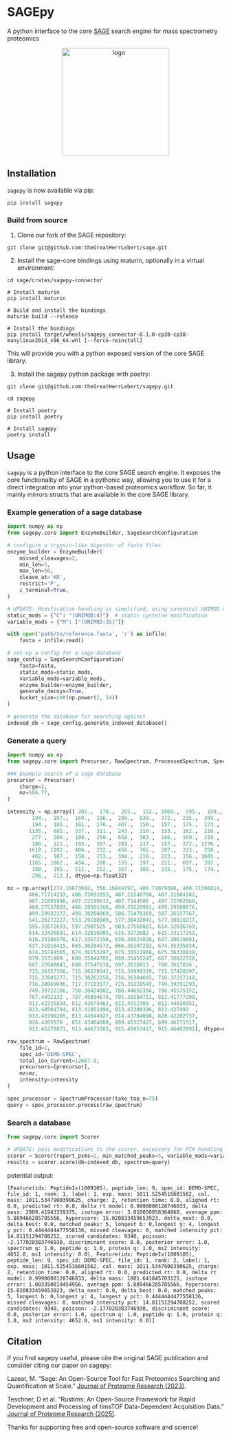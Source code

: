 # SAGEpy
A python interface to the core [SAGE](https://github.com/lazear/sage) search engine for mass spectrometry proteomics

<p align="center">
  <img src="sagepy_logo.png" alt="logo" width="250"/>
</p>

## Installation
`sagepy` is now available via pip:
```
pip install sagepy
```


### Build from source

1. Clone our fork of the SAGE repository:
```
git clone git@github.com:theGreatHerrLebert/sage.git
```

2. Install the sage-core bindings using maturin, optionally in a virtual environment:
```
cd sage/crates/sagepy-connector

# Install maturin
pip install maturin

# Build and install the bindings
maturin build --release

# Install the bindings
pip install target/wheels/sagepy_connector-0.1.0-cp38-cp38-manylinux2014_x86_64.whl [--force-reinstall]
```
This will provide you with a python exposed version of the core SAGE library.

3. Install the sagepy python package with poetry:
```
git clone git@github.com:theGreatHerrLebert/sagepy.git

cd sagepy

# Install poetry
pip install poetry

# Install sagepy
poetry install
```

## Usage
`sagepy` is a python interface to the core SAGE search engine. It exposes
the core functionality of SAGE in a pythonic way, allowing you to use it for a direct integration 
into your python-based proteomics workflow. So far, it mainly mirrors structs that are available
in the core SAGE library. 

### Example generation of a sage database
```python
import numpy as np
from sagepy.core import EnzymeBuilder, SageSearchConfiguration

# configure a trypsin-like digestor of fasta files
enzyme_builder = EnzymeBuilder(
    missed_cleavages=2, 
    min_len=5, 
    max_len=50, 
    cleave_at='KR', 
    restrict='P', 
    c_terminal=True,
)

# UPDATE: Modification handling is simplified, using canonical UNIMOD notation
static_mods = {"C": "[UNIMOD:4]"}  # static cysteine modification
variable_mods = {"M": ["[UNIMOD:35]"]}

with open('path/to/reference.fasta', 'r') as infile:
    fasta = infile.read()

# set-up a config for a sage-database
sage_config = SageSearchConfiguration(
    fasta=fasta,
    static_mods=static_mods,
    variable_mods=variable_mods,
    enzyme_builder=enzyme_builder,
    generate_decoys=True,
    bucket_size=int(np.power(2, 14))
)

# generate the database for searching against
indexed_db = sage_config.generate_indexed_database()
```

### Generate a query
```python
import numpy as np
from sagepy.core import Precursor, RawSpectrum, ProcessedSpectrum, SpectrumProcessor, Tolerance, Scorer, Representation

### Example search of a sage database
precursor = Precursor(
    charge=2,
    mz=506.77,
)

intensity = np.array([ 202.,  170.,  205.,  152., 1069.,  595.,  198.,  805.,  187.,
        194.,  197.,  169.,  196.,  209.,  638.,  372.,  235.,  399.,
        194.,  185.,  181.,  170.,  407.,  150.,  157.,  175.,  273.,
       1135.,  881.,  337.,  311.,  243.,  310.,  153.,  162.,  210.,
        277.,  206.,  189.,  259.,  658.,  383.,  166.,  169.,  219.,
        186.,  221.,  193.,  367.,  283.,  237.,  157.,  372., 1276.,
       1618., 1102.,  404.,  232.,  456.,  765.,  507.,  223.,  258.,
        402.,  187.,  158.,  153.,  304.,  218.,  223.,  156., 1605.,
       1165., 1062.,  434.,  208.,  155.,  197.,  221.,  697.,  397.,
        180.,  195.,  512.,  252.,  367.,  305.,  335.,  175.,  174.,
        296.,  212.], dtype=np.float32)

mz = np.array([272.16873692, 356.16844797, 406.71079396, 406.71396814,
       406.71714233, 406.72031653, 407.21246768, 407.21564382,
       407.21881996, 407.22199612, 407.7144506 , 407.71762869,
       488.27537883, 488.28581266, 499.29228981, 499.29580676,
       499.29932372, 499.30284069, 506.75478369, 507.26157767,
       541.26272227, 553.29188809, 577.30432041, 577.30810217,
       595.32672633, 597.2907525 , 603.27568881, 614.32036769,
       614.32426881, 614.32816995, 615.3272682 , 615.33117252,
       616.33108578, 617.33572156, 636.30924838, 637.30619081,
       637.31016425, 665.36284673, 666.36197292, 674.35335834,
       674.35744565, 674.36153297, 675.35511968, 675.36330039,
       679.3531909 , 680.35044702, 680.35455247, 687.36822726,
       687.37648041, 688.37547678, 697.3616813 , 700.3617026 ,
       715.36157366, 715.36578342, 715.36999319, 715.37420297,
       715.37841277, 715.38262258, 716.36384605, 716.37227148,
       716.38069696, 717.37103577, 725.35228543, 749.39291293,
       749.39722166, 750.38424802, 786.44692356, 786.45575152,
       787.4492132 , 787.45804678, 795.39284711, 812.41777208,
       812.42225834, 812.42674462, 812.4312309 , 812.44020351,
       813.40504794, 813.41851494, 813.42300396, 813.427493  ,
       813.43198205, 813.44544927, 814.43784098, 828.42202737,
       828.4265576 , 851.43464868, 899.45327427, 899.46271517,
       912.45278821, 913.44673363, 915.45053417, 915.46482091], dtype=np.float32)

raw_spectrum = RawSpectrum(
    file_id=1,
    spec_id='DEMO-SPEC',
    total_ion_current=12667.0,
    precursors=[precursor],
    mz=mz,
    intensity=intensity
)

spec_processor = SpectrumProcessor(take_top_n=75)
query = spec_processor.process(raw_spectrum)
```

### Search a database
```python
from sagepy.core import Scorer

# UPDATE: pass modifications to the scorer, necessary for PTM handling
scorer = Scorer(report_psms=2, min_matched_peaks=5, variable_mods=variable_mods, static_mods=static_mods)
results = scorer.score(db=indexed_db, spectrum=query)
```

potential output:
```
[Feature(idx: PeptideIx(1009105), peptide_len: 9, spec_id: DEMO-SPEC, file_id: 1, rank: 1, label: 1, exp. mass: 1011.5254516601562, cal. mass: 1011.5347900390625, charge: 2, retention time: 0.0, aligned rt: 0.0, predicted rt: 0.0, delta rt model: 0.9990000128746033, delta mass: 2989.41943359375, isotope error: 3.010050058364868, average ppm: 5.889466285705566, hyperscore: 15.020833459653923, delta_next: 0.0, delta_best: 0.0, matched peaks: 5, longest b: 0,longest y: 4, longest y pct: 0.4444444477558136, missed cleavages: 0, matched intensity pct: 14.81151294708252, scored candidates: 9340, poisson: -2.177020383746938, discriminant score: 0.0, posterior error: 1.0, spectrum q: 1.0, peptide q: 1.0, protein q: 1.0, ms2 intensity: 4652.0, ms1 intensity: 0.0), Feature(idx: PeptideIx(1009105), peptide_len: 9, spec_id: DEMO-SPEC, file_id: 1, rank: 2, label: 1, exp. mass: 1011.5254516601562, cal. mass: 1011.5347900390625, charge: 2, retention time: 0.0, aligned rt: 0.0, predicted rt: 0.0, delta rt model: 0.9990000128746033, delta mass: 1001.641845703125, isotope error: 1.003350019454956, average ppm: 5.889466285705566, hyperscore: 15.020833459653923, delta_next: 0.0, delta_best: 0.0, matched peaks: 5, longest b: 0,longest y: 4, longest y pct: 0.4444444477558136, missed cleavages: 0, matched intensity pct: 14.81151294708252, scored candidates: 9340, poisson: -2.177020383746938, discriminant score: 0.0, posterior error: 1.0, spectrum q: 1.0, peptide q: 1.0, protein q: 1.0, ms2 intensity: 4652.0, ms1 intensity: 0.0)]
```

## Citation

If you find sagepy useful, please cite the original SAGE publication and consider citing our paper on sagepy:

Lazear, M. “Sage: An Open-Source Tool for Fast Proteomics Searching and Quantification at Scale.” [Journal of Proteome Research (2023)](https://pubs.acs.org/doi/10.1021/acs.jproteome.3c00486).

Teschner, D et al. “Rustims: An Open-Source Framework for Rapid Development and Processing of timsTOF Data-Dependent Acquisition Data.” [Journal of Proteome Research (2025)]( https://pubs.acs.org/doi/full/10.1021/acs.jproteome.4c00966).

Thanks for supporting free and open-source software and science!
